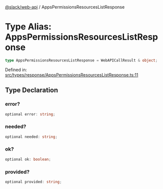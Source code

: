 [@slack/web-api](../index.md) / AppsPermissionsResourcesListResponse

# Type Alias: AppsPermissionsResourcesListResponse

```ts
type AppsPermissionsResourcesListResponse = WebAPICallResult & object;
```

Defined in: [src/types/response/AppsPermissionsResourcesListResponse.ts:11](https://github.com/slackapi/node-slack-sdk/blob/main/packages/web-api/src/types/response/AppsPermissionsResourcesListResponse.ts#L11)

## Type Declaration

### error?

```ts
optional error: string;
```

### needed?

```ts
optional needed: string;
```

### ok?

```ts
optional ok: boolean;
```

### provided?

```ts
optional provided: string;
```
